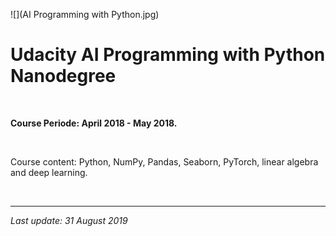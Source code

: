 ![](AI Programming with Python.jpg)

# Udacity AI Programming with Python Nanodegree

<br>

**Course Periode: April 2018 - May 2018.**

<br>

Course content: Python, NumPy, Pandas, Seaborn, PyTorch, linear algebra and deep learning.

<br>

------

*Last update: 31 August 2019*